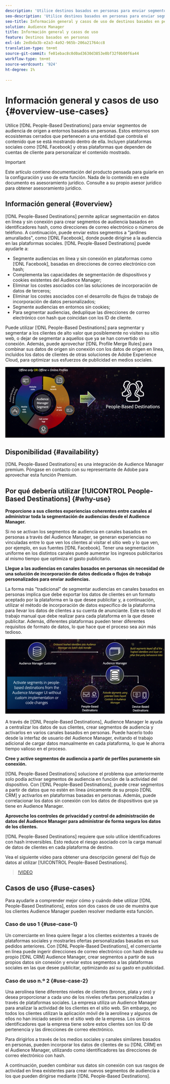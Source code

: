 ```yaml
---
description: 'Utilice destinos basados en personas para enviar segmentos de audiencia de origen a entornos basados en personas. Estos entornos son ecosistemas cerrados que pertenecen a una entidad que controla el contenido que se está mostrando dentro de ella. Incluyen plataformas sociales como Facebook y otras plataformas que dependen de cuentas de cliente para personalizar el contenido mostrado. '
seo-description: 'Utilice destinos basados en personas para enviar segmentos de audiencia de origen a entornos basados en personas. Estos entornos son ecosistemas cerrados que pertenecen a una entidad que controla el contenido que se está mostrando dentro de ella. Incluyen plataformas sociales como Facebook y otras plataformas que dependen de cuentas de cliente para personalizar el contenido mostrado.  '
seo-title: Información general y casos de uso de destinos basados en personas
solution: Audience Manager
title: Información general y casos de uso
feature: Destinos basados en personas
exl-id: 2edbda3b-e2a3-4a92-965b-206a21764cc8
translation-type: tm+mt
source-git-commit: fe01ebac8c0d0ad3630d3853e0bf32f0b00f6a44
workflow-type: tm+mt
source-wordcount: '924'
ht-degree: 1%

---
```


# Información general y casos de uso {#overview-use-cases}

Utilice [!DNL People-Based Destinations] para enviar segmentos de audiencia de origen a entornos basados en personas. Estos entornos son ecosistemas cerrados que pertenecen a una entidad que controla el contenido que se está mostrando dentro de ella. Incluyen plataformas sociales como [!DNL Facebook] y otras plataformas que dependen de cuentas de cliente para personalizar el contenido mostrado.

>[!IMPORTANT]
>Este artículo contiene documentación del producto pensada para guiarle en la configuración y uso de esta función. Nada de lo contenido en este documento es asesoramiento jurídico. Consulte a su propio asesor jurídico para obtener asesoramiento jurídico.

## Información general {#overview}

[!DNL People-Based Destinations] permite aplicar segmentación en datos en línea y sin conexión para crear segmentos de audiencia basados en identificadores [ ](people-based-destinations-prerequisites.md#hashing-requirements) hash, como direcciones de correo electrónico o números de teléfono. A continuación, puede enviar estos segmentos a &quot;jardines amurallados&quot;, como [!DNL Facebook], donde puede dirigirse a la audiencia en las plataformas sociales. [!DNL People-Based Destinations] puede ayudarle a:

* Segmente audiencias en línea y sin conexión en plataformas como [!DNL Facebook], basadas en direcciones de correo electrónico con hash;
* Complementa las capacidades de segmentación de dispositivos y cookies existentes del Audience Manager;
* Eliminar los costes asociados con las soluciones de incorporación de datos de terceros;
* Eliminar los costes asociados con el desarrollo de flujos de trabajo de incorporación de datos personalizados;
* Segmente audiencias en entornos sin cookies;
* Para segmentar audiencias, deduplique las direcciones de correo electrónico con hash que coincidan con los ID de cliente.

Puede utilizar [!DNL People-Based Destinations] para segmentar y segmentar a los clientes de alto valor que posiblemente no visiten su sitio web, o dejar de segmentar a aquellos que ya se han convertido sin conexión. Además, puede aprovechar [!DNL Profile Merge Rules] para combinar sus datos de origen sin conexión con los datos de origen en línea, incluidos los datos de clientes de otras soluciones de Adobe Experience Cloud, para optimizar sus esfuerzos de publicidad en medios sociales.

![pbd-overview](assets/pbd-overview.png)

## Disponibilidad {#availability}

[!DNL People-Based Destinations] es una integración de Audience Manager premium. Póngase en contacto con su representante de Adobe para aprovechar esta función Premium.

## Por qué debería utilizar [!UICONTROL People-Based Destinations] {#why-use}

**Proporcione a sus clientes experiencias coherentes entre canales al administrar toda la segmentación de audiencias desde el Audience Manager.**

Si no se activan los segmentos de audiencia en canales basados en personas a través del Audience Manager, se generan experiencias no vinculadas entre lo que ven los clientes al visitar el sitio web y lo que ven, por ejemplo, en sus fuentes [!DNL Facebook]. Tener una segmentación uniforme en los distintos canales puede aumentar los ingresos publicitarios al mismo tiempo que optimiza el gasto publicitario.

**Llegue a las audiencias en canales basados en personas sin necesidad de una solución de incorporación de datos dedicada o flujos de trabajo personalizados para enviar audiencias.**

La forma más &quot;tradicional&quot; de segmentar audiencias en canales basados en personas implica que debe exportar los datos de clientes en un formato aceptado por la plataforma en la que desee publicitar y, a continuación, utilizar el método de incorporación de datos específico de la plataforma para llevar los datos de clientes a su cuenta de anunciante. Este es todo el trabajo manual que debe realizar para cada plataforma en la que desee publicitar. Además, diferentes plataformas pueden tener diferentes requisitos de formato de datos, lo que hace que el proceso sea aún más tedioso.

![pbd-overview](assets/pbd-diagram.png)

A través de [!DNL People-Based Destinations], Audience Manager le ayuda a centralizar los datos de sus clientes, crear segmentos de audiencia y activarlos en varios canales basados en personas. Puede hacerlo todo desde la interfaz de usuario del Audience Manager, evitando el trabajo adicional de cargar datos manualmente en cada plataforma, lo que le ahorra tiempo valioso en el proceso.

**Cree y active segmentos de audiencia a partir de perfiles puramente sin conexión.**

[!DNL People-Based Destinations] solucione el problema que anteriormente solo podía activar segmentos de audiencia en función de la actividad del dispositivo. Con [!DNL People-Based Destinations], puede crear segmentos a partir de datos que no estén en línea únicamente de su propio [!DNL CRM] y activarlos en plataformas basadas en personas. Además, puede correlacionar los datos sin conexión con los datos de dispositivos que ya tiene en Audience Manager.

**Aproveche los controles de privacidad y control de administración de datos del Audience Manager para administrar de forma segura los datos de los clientes.**

[!DNL People-Based Destinations] requiere que solo utilice identificadores con hash irreversibles. Esto reduce el riesgo asociado con la carga manual de datos de clientes en cada plataforma de destino.

Vea el siguiente vídeo para obtener una descripción general del flujo de datos al utilizar [!UICONTROL People-Based Destinations].

>[!VIDEO](https://video.tv.adobe.com/v/28968/)

## Casos de uso {#use-cases}

Para ayudarle a comprender mejor cómo y cuándo debe utilizar [!DNL People-Based Destinations], estos son dos casos de uso de muestra que los clientes Audience Manager pueden resolver mediante esta función.

### Caso de uso 1 {#use-case-1}

Un comerciante en línea quiere llegar a los clientes existentes a través de plataformas sociales y mostrarles ofertas personalizadas basadas en sus pedidos anteriores. Con [!DNL People-Based Destinations], el comerciante en línea puede ingerir direcciones de correo electrónico con hash desde su propio [!DNL CRM] Audience Manager, crear segmentos a partir de sus propios datos sin conexión y enviar estos segmentos a las plataformas sociales en las que desee publicitar, optimizando así su gasto en publicidad.

### Caso de uso n.º 2 {#use-case-2}

Una aerolínea tiene diferentes niveles de clientes (bronce, plata y oro) y desea proporcionar a cada uno de los niveles ofertas personalizadas a través de plataformas sociales. La empresa utiliza un Audience Manager para analizar la actividad de los clientes en el sitio web. Sin embargo, no todos los clientes utilizan la aplicación móvil de la aerolínea y algunos de ellos no han iniciado sesión en el sitio web de la empresa. Los únicos identificadores que la empresa tiene sobre estos clientes son los ID de pertenencia y las direcciones de correo electrónico.

Para dirigirlos a través de los medios sociales y canales similares basados en personas, pueden incorporar los datos de clientes de su [!DNL CRM] en el Audience Manager, utilizando como identificadores las direcciones de correo electrónico con hash.

A continuación, pueden combinar sus datos sin conexión con sus rasgos de actividad en línea existentes para crear nuevos segmentos de audiencia a los que pueden dirigirse mediante [!DNL People-Based Destinations].
